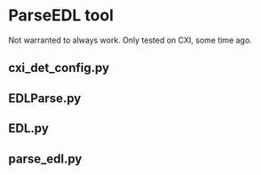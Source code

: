 # ParseEDL tool

Not warranted to always work.  Only tested on CXI, some time ago.

## cxi_det_config.py
## EDLParse.py
## EDL.py
## parse_edl.py
